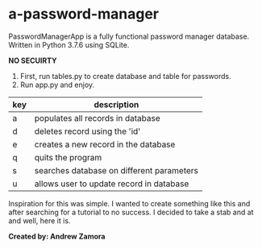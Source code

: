 # a-password-manager

PasswordManagerApp is a fully functional password manager database. Written in Python 3.7.6 using SQLite.

**NO SECUIRTY**

1. First, run tables.py to create database and table for passwords.
2. Run app.py and enjoy.


|key        |description|
|-----------|-----------|
| a         | populates all records in database|
| d         | deletes record using the 'id'|
| e         | creates a new record in the database|
| q         | quits the program|
| s         | searches database on different parameters|
| u         | allows user to update record in database|


Inspiration for this was simple. I wanted to create something like this and after searching for a tutorial to no success. I decided to take a stab and at and well, here it is.

**Created by: Andrew Zamora**
